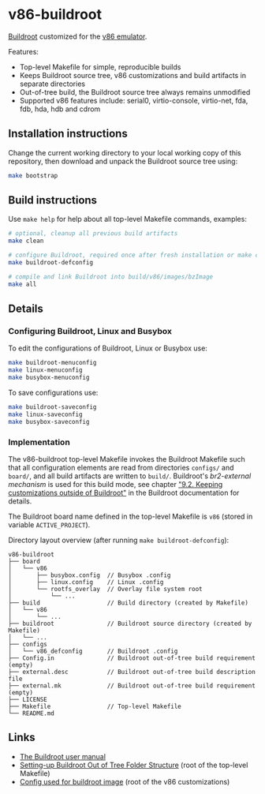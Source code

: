 # v86-buildroot
[Buildroot](https://buildroot.org/) customized for the [v86 emulator](https://github.com/copy/v86/tree/master).

Features:

* Top-level Makefile for simple, reproducible builds
* Keeps Buildroot source tree, v86 customizations and build artifacts in separate directories
* Out-of-tree build, the Buildroot source tree always remains unmodified
* Supported v86 features include: serial0, virtio-console, virtio-net, fda, fdb, hda, hdb and cdrom

## Installation instructions

Change the current working directory to your local working copy of this repository, then download and unpack the Buildroot source tree using:

```bash
make bootstrap
```

## Build instructions

Use `make help` for help about all top-level Makefile commands, examples:

```bash
# optional, cleanup all previous build artifacts
make clean

# configure Buildroot, required once after fresh installation or make clean
make buildroot-defconfig

# compile and link Buildroot into build/v86/images/bzImage
make all
```

## Details

### Configuring Buildroot, Linux and Busybox

To edit the configurations of Buildroot, Linux or Busybox use:

```bash
make buildroot-menuconfig
make linux-menuconfig
make busybox-menuconfig
```

To save configurations use:

```bash
make buildroot-saveconfig
make linux-saveconfig
make busybox-saveconfig
```

### Implementation

The v86-buildroot top-level Makefile invokes the Buildroot Makefile such that all configuration elements are read from directories `configs/` and `board/`, and all build artifacts are written to `build/`. Buildroot's *br2-external mechanism* is used for this build mode, see chapter ["9.2. Keeping customizations outside of Buildroot"](https://buildroot.org/downloads/manual/manual.html#outside-br-custom) in the Buildroot documentation for details.

The Buildroot board name defined in the top-level Makefile is `v86` (stored in variable `ACTIVE_PROJECT`).

Directory layout overview (after running `make buildroot-defconfig`):

```
v86-buildroot
├── board
│   └── v86
│       ├── busybox.config  // Busybox .config
│       ├── linux.config    // Linux .config
│       └── rootfs_overlay  // Overlay file system root
│           └── ...
├── build                   // Build directory (created by Makefile)
│   └── v86
│       └── ...
├── buildroot               // Buildroot source directory (created by Makefile)
│   └── ...
├── configs
│   └── v86_defconfig       // Buildroot .config
├── Config.in               // Buildroot out-of-tree build requirement (empty)
├── external.desc           // Buildroot out-of-tree build description file
├── external.mk             // Buildroot out-of-tree build requirement (empty)
├── LICENSE
├── Makefile                // Top-level Makefile
└── README.md
```

## Links

* [The Buildroot user manual](https://buildroot.org/downloads/manual/manual.html)
* [Setting-up Buildroot Out of Tree Folder Structure](https://eerdemsimsek.medium.com/setting-up-buildroot-out-of-tree-folder-structure-for-raspberry-pi-4b-fbd9765c0206) (root of the top-level Makefile)
* [Config used for buildroot image](https://github.com/copy/v86/issues/725) (root of the v86 customizations)
